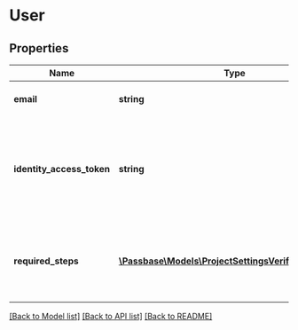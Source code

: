 # User

## Properties
Name | Type | Description | Notes
------------ | ------------- | ------------- | -------------
**email** | **string** | Email with which the user was created | [optional] 
**identity_access_token** | **string** | Access token in the shape of a JsonWebToken used as a Bearer token when submitting identity data | [optional] 
**required_steps** | [**\Passbase\Models\ProjectSettingsVerificationSteps[]**](ProjectSettingsVerificationSteps.md) | List of the steps through which the user must go through to complete their verification | [optional] 

[[Back to Model list]](../../README.md#documentation-for-models) [[Back to API list]](../../README.md#documentation-for-api-endpoints) [[Back to README]](../../README.md)


